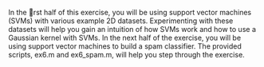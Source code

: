 In the rst half of this exercise, you will be using support vector machines
(SVMs) with various example 2D datasets. Experimenting with these datasets
will help you gain an intuition of how SVMs work and how to use a Gaussian
kernel with SVMs. In the next half of the exercise, you will be using support
vector machines to build a spam classifier.
The provided scripts, ex6.m and ex6_spam.m, will help you step through
the exercise.
